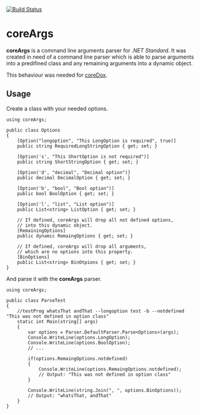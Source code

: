 [![Build Status](https://travis-ci.org/Geaz/coreArgs.svg?branch=master)](https://travis-ci.org/Geaz/coreArgs)

# coreArgs
**coreArgs** is a command line arguments parser for *.NET Standard*.
It was created in need of a command line parser which is able to parse arguments into
a predifined class and any remaining arguments into a dynamic object.

This behaviour was needed for [coreDox](http://github.com/geaz/coreDox).

## Usage

Create a class with your needed options.
```
using coreArgs;

public class Options
{
    [Option("longoption", "This LongOption is required", true)]
    public string RequiredLongStringOption { get; set; }

    [Option('s', "This ShortOption is not required")]
    public string ShortStringOption { get; set; }

    [Option('d', "decimal", "Decimal option")]
    public decimal DecimalOption { get; set; }

    [Option('b', "bool", "Bool option")]
    public bool BoolOption { get; set; }

    [Option('l', "list", "List option")]
    public List<string> ListOption { get; set; }

    // If defined, coreArgs will drop all not defined options,
    // into this dynamic object.
    [RemainingOptions]
    public dynamic RemaingOptions { get; set; }

    // If defined, coreArgs will drop all arguments,
    // which are no options into this property.
    [BinOptions]
    public List<string> BinOtpions { get; set; }
}
```

And parse it with the **coreArgs** parser.
```
using coreArgs;

public class ParseTest
{
    //testProg whatsThat andThat --longoption test -b --notdefined "This was not defined in option class"
    static int Main(string[] args)
    { 
        var options = Parser.DefaultParser.Parse<Options>(args);
        Console.WriteLine(options.LongOption);
        Console.WriteLine(options.BoolOption);
        // ...

        if(options.RemaingOptions.notdefined)
        {
            Console.WriteLine(options.RemaingOptions.notdefined);
            // Output: "This was not defined in option class"
        }
        
        Console.WriteLine(string.Join(", ", options.BinOptions));
        // Output: "whatsThat, andThat"
    }
}
```


